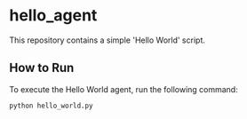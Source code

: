 # hello_agent
This repository contains a simple 'Hello World' script.

## How to Run

To execute the Hello World agent, run the following command:

```bash
python hello_world.py
```

